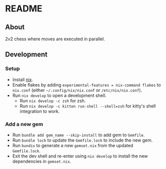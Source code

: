 # README

## About

2v2 chess where moves are executed in parallel.

## Development

### Setup

- Install [nix](https://nix.dev/install-nix#install-nix).
- Enable flakes by adding `experimental-features = nix-command flakes` to `nix.conf` (either `~/.config/nix/nix.conf` or `/etc/nix/nix.conf`).
- Run `nix develop` to open a development shell.
  - Run `nix develop -c zsh` for zsh.
  - Run `nix develop -c kitten run-shell --shell=zsh` for kitty's shell integration to work.

### Add a new gem

- Run `bundle add gem_name --skip-install` to add gem to `Gemfile`.
- Run `bundle lock` to update the `Gemfile.lock` to include the new gem.
- Run `bundix` to generate a new `gemset.nix` from the updated `Gemfile.lock`.
- Exit the dev shell and re-enter using `nix develop` to install the new dependencies in `gemset.nix`.

